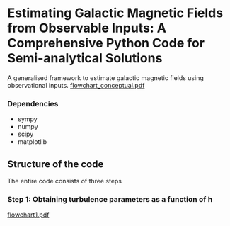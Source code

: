 # Estimating Galactic Magnetic Fields from Observable Inputs: A Comprehensive Python Code for Semi-analytical Solutions
A generalised framework to estimate galactic magnetic fields using observational inputs.
[flowchart_conceptual.pdf](https://github.com/Rnazx/MSc.-Thesis/files/12546637/flowchart_conceptual.pdf)
### Dependencies
* sympy
* numpy
* scipy
* matplotlib
## Structure of the code
The entire code consists of three steps
### Step 1: Obtaining turbulence parameters as a function of h
[flowchart1.pdf](https://github.com/Rnazx/MSc.-Thesis/files/12546639/flowchart1.pdf)
